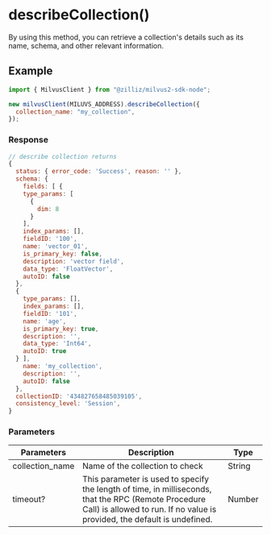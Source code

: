 # describeCollection()

By using this method, you can retrieve a collection's details such as its name, schema, and other relevant information.

## Example

```javascript
import { MilvusClient } from "@zilliz/milvus2-sdk-node";

new milvusClient(MILUVS_ADDRESS).describeCollection({
  collection_name: "my_collection",
});
```

### Response

```javascript
// describe collection returns
{
  status: { error_code: 'Success', reason: '' },
  schema: {
    fields: [ {
    type_params: [
      {
        dim: 8
      }
    ],
    index_params: [],
    fieldID: '100',
    name: 'vector_01',
    is_primary_key: false,
    description: 'vector field',
    data_type: 'FloatVector',
    autoID: false
  },
  {
    type_params: [],
    index_params: [],
    fieldID: '101',
    name: 'age',
    is_primary_key: true,
    description: '',
    data_type: 'Int64',
    autoID: true
  } ],
    name: 'my_collection',
    description: '',
    autoID: false
  },
  collectionID: '434827658485039105',
  consistency_level: 'Session',
}
```

### Parameters

| Parameters      | Description                                                                                                                                                                       | Type   |
| --------------- | --------------------------------------------------------------------------------------------------------------------------------------------------------------------------------- | ------ |
| collection_name | Name of the collection to check                                                                                                                                                   | String |
| timeout?        | This parameter is used to specify the length of time, in milliseconds, that the RPC (Remote Procedure Call) is allowed to run. If no value is provided, the default is undefined. | Number |
